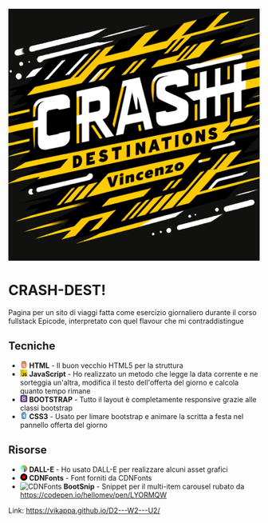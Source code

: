 <p align="center">
  <img src="./assets/img/Crash_dest_logo.png" alt="Logo Crash-dest"/>
</p>

# CRASH-DEST!

Pagina per un sito di viaggi fatta come esercizio giornaliero durante il corso fullstack Epicode, interpretato con quel flavour che mi contraddistingue

## Tecniche

- <img src="./assets/icons/html5.png" width="14" height="14" alt="HTML5"/> **HTML** - Il buon vecchio HTML5 per la struttura
- <img src="./assets/icons/free-javascript-3628858-3029998.png" width="14" height="14" alt="JavaScript"/> **JavaScript** - Ho realizzato un metodo che legge la data corrente e ne sorteggia un'altra, modifica il testo dell'offerta del giorno e calcola quanto tempo rimane
- <img src="./assets/icons/5968672.png" width="14" height="14" alt="Bootstrap"/> **BOOTSTRAP** - Tutto il layout è completamente responsive grazie alle classi bootstrap
- <img src="./assets/icons/free-css3-2038878-1720091.webp" width="14" height="14" alt="CSS3"/> **CSS3** - Usato per limare bootstrap e animare la scritta a festa nel pannello offerta del giorno

## Risorse

- <img src="./assets/icons/DALLE.png" width="14" height="14" alt="DALL-E"/> **DALL-E** - Ho usato DALL-E per realizzare alcuni asset grafici
- <img src="./assets/icons/cdnfonts.png" width="14" height="14" alt="CDNFonts"/> **CDNFonts** - Font forniti da CDNFonts
- <img src="https://cdn0.iconfinder.com/data/icons/social-media-2091/100/social-32-512.png" width="14" height="14" alt="CDNFonts"/> **BootSnip** - Snippet per il multi-item carousel rubato da https://codepen.io/hellomev/pen/LYORMQW

Link: https://vikappa.github.io/D2---W2---U2/
